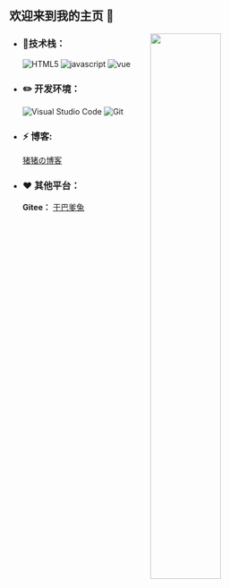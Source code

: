 ## 欢迎来到我的主页 :wave: 

<img align="right" width="50%" src="https://github-readme-stats-ouuan.vercel.app/api?username=cloudhao1999&show_icons=true">

- ### 🔨技术栈：

  ![HTML5](https://img.shields.io/badge/-HTML5-E34F26?style=flat-square&logo=html5&logoColor=white) ![javascript](https://img.shields.io/badge/-JavaScript-3776AB?style=flat-square&logo=javascript&logoColor=white) ![vue](https://img.shields.io/badge/-vue-20BB87?style=flat-square&logo=vite&logoColor=white)    

- ### ✏️ **开发环境：**

  ![Visual Studio Code](https://img.shields.io/badge/-Visual_Studio_Code-007ACC?style=flat-square&logo=visual-studio-code&logoColor=white) ![Git](https://img.shields.io/badge/-Git-F05032?style=flat-square&logo=git&logoColor=white) 


- ### ⚡ **博客:** 

  [猪猪の博客](https://cloudhao.top/#/)

- ### ❤ **其他平台：**

  **Gitee：** [干巴爹兔](https://gitee.com/cyh199910)

